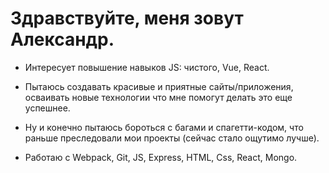 # Здравствуйте, меня зовут Александр.

- Интересует повышение навыков JS: чистого, Vue, React.

- Пытаюсь создавать красивые и приятные сайты/приложения, осваивать новые технологии что мне помогут делать это еще успешнее.

- Ну и конечно пытаюсь бороться с багами и спагетти-кодом, что раньше преследовали мои проекты (сейчас стало ощутимо лучше).

- Работаю с Webpack, Git, JS, Express, HTML, Css, React, Mongo.
